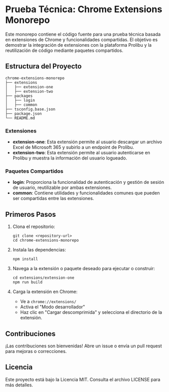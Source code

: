 # Prueba Técnica: Chrome Extensions Monorepo

Este monorepo contiene el código fuente para una prueba técnica basada en extensiones de Chrome y funcionalidades compartidas. El objetivo es demostrar la integración de extensiones con la plataforma Prolibu y la reutilización de código mediante paquetes compartidos.

## Estructura del Proyecto

```
chrome-extensions-monorepo
├── extensions
│   ├── extension-one
│   ├── extension-two
├── packages
│   ├── login
│   ├── common
├── tsconfig.base.json
├── package.json
└── README.md
```

### Extensiones

- **extension-one**: Esta extensión permite al usuario descargar un archivo Excel de Microsoft 365 y subirlo a un endpoint de Prolibu.
- **extension-two**: Esta extensión permite al usuario autenticarse en Prolibu y muestra la información del usuario logueado.

### Paquetes Compartidos

- **login**: Proporciona la funcionalidad de autenticación y gestión de sesión de usuario, reutilizable por ambas extensiones.
- **common**: Contiene utilidades y funcionalidades comunes que pueden ser compartidas entre las extensiones.

## Primeros Pasos

1. Clona el repositorio:

   ```
   git clone <repository-url>
   cd chrome-extensions-monorepo
   ```

2. Instala las dependencias:

   ```
   npm install
   ```

3. Navega a la extensión o paquete deseado para ejecutar o construir:

   ```
   cd extensions/extension-one
   npm run build
   ```

4. Carga la extensión en Chrome:
   - Ve a `chrome://extensions/`
   - Activa el "Modo desarrollador"
   - Haz clic en "Cargar descomprimida" y selecciona el directorio de la extensión.

## Contribuciones

¡Las contribuciones son bienvenidas! Abre un issue o envía un pull request para mejoras o correcciones.

## Licencia

Este proyecto está bajo la Licencia MIT. Consulta el archivo LICENSE para más detalles.

